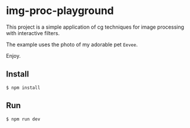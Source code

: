 # img-proc-playground

This project is a simple application of cg techniques for image processing with interactive filters.

The example uses the photo of my adorable pet `Eevee`.

Enjoy.

## Install
```
$ npm install
```

## Run
```
$ npm run dev
```